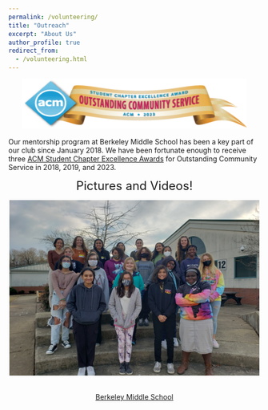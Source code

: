```yaml
---
permalink: /volunteering/
title: "Outreach"
excerpt: "About Us"
author_profile: true
redirect_from: 
  - /volunteering.html
---
```


<p align="center"> <img src= "/images/CommunityService_2023.png" width="450" height="100"> </p>

Our mentorship program at Berkeley Middle School has been a key part of our club since January 2018. We have been fortunate enough to receive three [ACM Student Chapter Excellence Awards](https://www.acm.org/chapters/student-chapter-excellence-awards/past-winners/past-winners) for Outstanding Community Service in 2018, 2019, and 2023. 

<p align="center"> <font size="5"> Pictures and Videos! </font> </p>

<p align="center">
  <img src= "/images/Volunteering Photos/20220208_164621.jpg" width="500" height="350" >
  &nbsp;&nbsp;&nbsp;&nbsp;
</p>

<p align="center">
  <a href="berkeley"> Berkeley Middle School </a>
</p>
